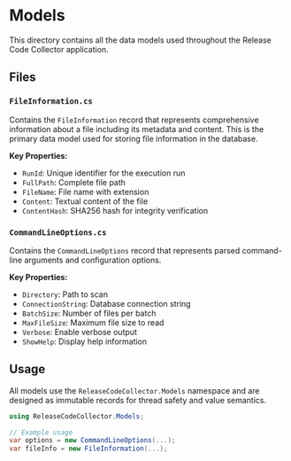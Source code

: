 # Models

This directory contains all the data models used throughout the Release Code Collector application.

## Files

### `FileInformation.cs`

Contains the `FileInformation` record that represents comprehensive information about a file including its metadata and content. This is the primary data model used for storing file information in the database.

**Key Properties:**

- `RunId`: Unique identifier for the execution run
- `FullPath`: Complete file path
- `FileName`: File name with extension
- `Content`: Textual content of the file
- `ContentHash`: SHA256 hash for integrity verification

### `CommandLineOptions.cs`

Contains the `CommandLineOptions` record that represents parsed command-line arguments and configuration options.

**Key Properties:**

- `Directory`: Path to scan
- `ConnectionString`: Database connection string
- `BatchSize`: Number of files per batch
- `MaxFileSize`: Maximum file size to read
- `Verbose`: Enable verbose output
- `ShowHelp`: Display help information

## Usage

All models use the `ReleaseCodeCollector.Models` namespace and are designed as immutable records for thread safety and value semantics.

```csharp
using ReleaseCodeCollector.Models;

// Example usage
var options = new CommandLineOptions(...);
var fileInfo = new FileInformation(...);
```
